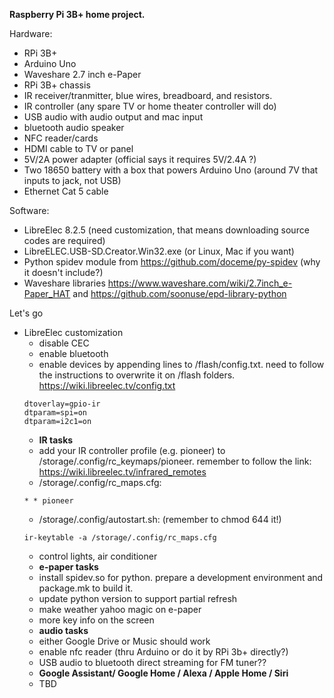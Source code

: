 **Raspberry Pi 3B+ home project.**

Hardware:
- RPi 3B+
- Arduino Uno
- Waveshare 2.7 inch e-Paper
- RPi 3B+ chassis
- IR receiver/tranmitter, blue wires, breadboard, and resistors.
- IR controller (any spare TV or home theater controller will do)
- USB audio with audio output and mac input
- bluetooth audio speaker
- NFC reader/cards
- HDMI cable to TV or panel
- 5V/2A power adapter (official says it requires 5V/2.4A ?)
- Two 18650 battery with a box that powers Arduino Uno (around 7V that inputs to jack, not USB)
- Ethernet Cat 5 cable

Software:
- LibreElec 8.2.5 (need customization, that means downloading source codes are required)
- LibreELEC.USB-SD.Creator.Win32.exe (or Linux, Mac if you want)
- Python spidev module from https://github.com/doceme/py-spidev (why it doesn't include?)
- Waveshare libraries https://www.waveshare.com/wiki/2.7inch_e-Paper_HAT and https://github.com/soonuse/epd-library-python

Let's go
- LibreElec customization
  - disable CEC
  - enable bluetooth
  - enable devices by appending lines to /flash/config.txt. need to follow the instructions to overwrite it on /flash folders. https://wiki.libreelec.tv/config.txt
  ```
  dtoverlay=gpio-ir
  dtparam=spi=on
  dtparam=i2c1=on
  ```
  - **IR tasks**
  - add your IR controller profile (e.g. pioneer) to /storage/.config/rc_keymaps/pioneer. remember to follow the link: https://wiki.libreelec.tv/infrared_remotes
  - /storage/.config/rc_maps.cfg:
  ```
  * * pioneer
  ```
  - /storage/.config/autostart.sh:  (remember to chmod 644 it!)
  ```
  ir-keytable -a /storage/.config/rc_maps.cfg
  ```
  - control lights, air conditioner
  - **e-paper tasks**
  - install spidev.so for python. prepare a development environment and package.mk to build it.
  - update python version to support partial refresh
  - make weather yahoo magic on e-paper
  - more key info on the screen
  - **audio tasks**
  - either Google Drive or Music should work
  - enable nfc reader (thru Arduino or do it by RPi 3b+ directly?)
  - USB audio to bluetooth direct streaming for FM tuner??
  - **Google Assistant/ Google Home / Alexa / Apple Home / Siri**
  - TBD
